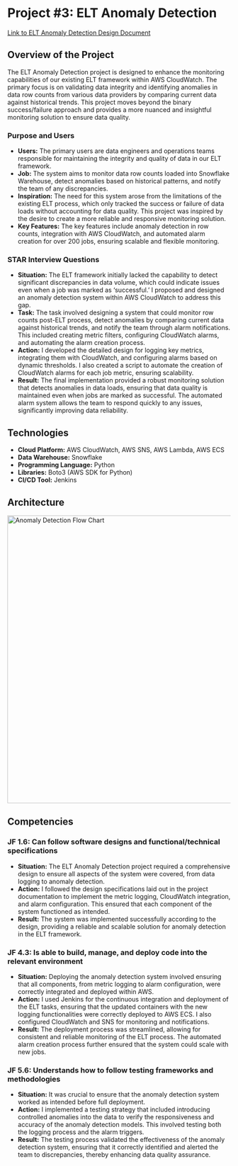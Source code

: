 # Project #3: ELT Anomaly Detection

[Link to ELT Anomaly Detection Design Document](https://docs.google.com/document/d/13g6_KoIllvLP1QVaUJkUU7qoHKVrtWjMEuZ9IvUMzQs/edit?usp=sharing)

## Overview of the Project

The ELT Anomaly Detection project is designed to enhance the monitoring capabilities of our existing ELT framework within AWS CloudWatch. The primary focus is on validating data integrity and identifying anomalies in data row counts from various data providers by comparing current data against historical trends. This project moves beyond the binary success/failure approach and provides a more nuanced and insightful monitoring solution to ensure data quality.

### Purpose and Users

- **Users:** The primary users are data engineers and operations teams responsible for maintaining the integrity and quality of data in our ELT framework.
- **Job:** The system aims to monitor data row counts loaded into Snowflake Warehouse, detect anomalies based on historical patterns, and notify the team of any discrepancies.
- **Inspiration:** The need for this system arose from the limitations of the existing ELT process, which only tracked the success or failure of data loads without accounting for data quality. This project was inspired by the desire to create a more reliable and responsive monitoring solution.
- **Key Features:** The key features include anomaly detection in row counts, integration with AWS CloudWatch, and automated alarm creation for over 200 jobs, ensuring scalable and flexible monitoring.

### STAR Interview Questions

- **Situation:** The ELT framework initially lacked the capability to detect significant discrepancies in data volume, which could indicate issues even when a job was marked as ‘successful.’ I proposed and designed an anomaly detection system within AWS CloudWatch to address this gap.
- **Task:** The task involved designing a system that could monitor row counts post-ELT process, detect anomalies by comparing current data against historical trends, and notify the team through alarm notifications. This included creating metric filters, configuring CloudWatch alarms, and automating the alarm creation process.
- **Action:** I developed the detailed design for logging key metrics, integrating them with CloudWatch, and configuring alarms based on dynamic thresholds. I also created a script to automate the creation of CloudWatch alarms for each job metric, ensuring scalability.
- **Result:** The final implementation provided a robust monitoring solution that detects anomalies in data loads, ensuring that data quality is maintained even when jobs are marked as successful. The automated alarm system allows the team to respond quickly to any issues, significantly improving data reliability.


## Technologies

- **Cloud Platform:** AWS CloudWatch, AWS SNS, AWS Lambda, AWS ECS
- **Data Warehouse:** Snowflake
- **Programming Language:** Python
- **Libraries:** Boto3 (AWS SDK for Python)
- **CI/CD Tool:** Jenkins

## Architecture

<img width="650" alt="Anomaly Detection Flow Chart" src="https://github.com/user-attachments/assets/46c655ed-3d3a-4628-9aab-9f4255c749ce">


## Competencies

### JF 1.6: Can follow software designs and functional/technical specifications

- **Situation:** The ELT Anomaly Detection project required a comprehensive design to ensure all aspects of the system were covered, from data logging to anomaly detection.
- **Action:** I followed the design specifications laid out in the project documentation to implement the metric logging, CloudWatch integration, and alarm configuration. This ensured that each component of the system functioned as intended.
- **Result:** The system was implemented successfully according to the design, providing a reliable and scalable solution for anomaly detection in the ELT framework.

### JF 4.3: Is able to build, manage, and deploy code into the relevant environment

- **Situation:** Deploying the anomaly detection system involved ensuring that all components, from metric logging to alarm configuration, were correctly integrated and deployed within AWS.
- **Action:** I used Jenkins for the continuous integration and deployment of the ELT tasks, ensuring that the updated containers with the new logging functionalities were correctly deployed to AWS ECS. I also configured CloudWatch and SNS for monitoring and notifications.
- **Result:** The deployment process was streamlined, allowing for consistent and reliable monitoring of the ELT process. The automated alarm creation process further ensured that the system could scale with new jobs.

### JF 5.6: Understands how to follow testing frameworks and methodologies

- **Situation:** It was crucial to ensure that the anomaly detection system worked as intended before full deployment.
- **Action:** I implemented a testing strategy that included introducing controlled anomalies into the data to verify the responsiveness and accuracy of the anomaly detection models. This involved testing both the logging process and the alarm triggers.
- **Result:** The testing process validated the effectiveness of the anomaly detection system, ensuring that it correctly identified and alerted the team to discrepancies, thereby enhancing data quality assurance.

